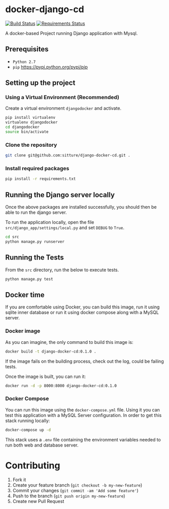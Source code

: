 # docker-django-cd

[![Build Status](https://travis-ci.org/sitture/django-docker-cd.svg?branch=master&style=flat-square)](https://travis-ci.org/sitture/django-docker-cd) [![Requirements Status](https://requires.io/github/sitture/docker-django-cd/requirements.svg?branch=master)](https://requires.io/github/sitture/docker-django-cd/requirements/?branch=master)

A docker-based Project running Django application with Mysql.

## Prerequisites

+ `Python 2.7`
+ `pip` https://pypi.python.org/pypi/pip

## Setting up the project

### Using a Virtual Environment (Recommended)

Create a virtual environment `djangodocker` and activate.

```bash
pip install virtualenv
virtualenv djangodocker
cd djangodocker
source bin/activate
```

### Clone the repository

```bash
git clone git@github.com:sitture/django-docker-cd.git .
```

### Install required packages

```bash
pip install -r requirements.txt
```

## Running the Django server locally

Once the above packages are installed successfully, you should then be able to run the django server.

To run the application locally, open the file `src/django_app/settings/local.py` and set `DEBUG` to `True`.

```bash
cd src
python manage.py runserver
```

## Running the Tests

From the `src` directory, run the below to execute tests.

```bash
python manage.py test
```

## Docker time
If you are comfortable using Docker, you can build this image, run it using sqlite inner database or run it using docker compose along with a MySQL server.

### Docker image
As you can imagine, the only command to build this image is:

```bash
docker build -t django-docker-cd:0.1.0 .
```

If the image fails on the building process, check out the log, could be failing tests.

Once the image is built, you can run it:

```bash
docker run -d -p 8000:8000 django-docker-cd:0.1.0
```

### Docker Compose
You can run this image using the `docker-compose.yml` file. Using it you can test this application with a MySQL Server configuration. In order to get this stack running locally:

```bash
docker-compose up -d
```

This stack uses a `.env` file containing the environment variables needed to run both web and database server.

# Contributing

1. Fork it
2. Create your feature branch (`git checkout -b my-new-feature`)
3. Commit your changes (`git commit -am 'Add some feature'`)
4. Push to the branch (`git push origin my-new-feature`)
5. Create new Pull Request
